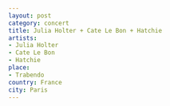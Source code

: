 ```yaml
---
layout: post
category: concert
title: Julia Holter + Cate Le Bon + Hatchie
artists: 
- Julia Holter
- Cate Le Bon
- Hatchie
place: 
- Trabendo
country: France
city: Paris
---
```


